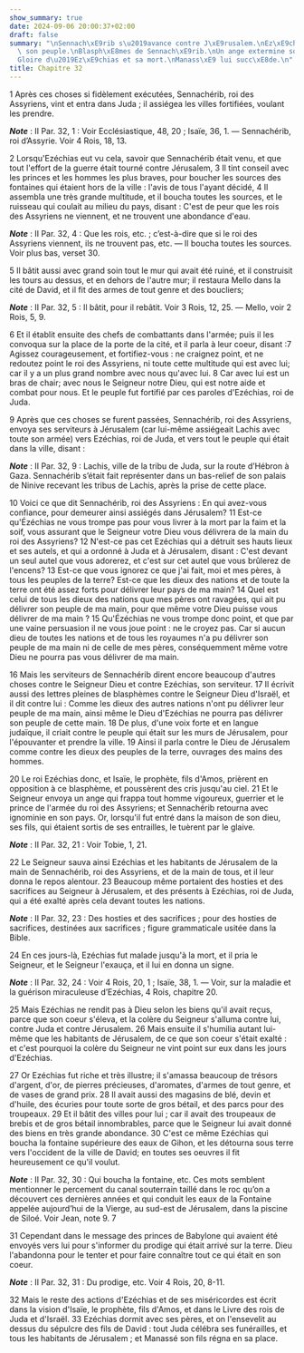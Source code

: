 ```yaml
---
show_summary: true
date: 2024-09-06 20:00:37+02:00
draft: false
summary: "\nSennach\xE9rib s\u2019avance contre J\xE9rusalem.\nEz\xE9chias exhorte\
  \ son peuple.\nBlasph\xE8mes de Sennach\xE9rib.\nUn ange extermine son arm\xE9e.\n\
  Gloire d\u2019Ez\xE9chias et sa mort.\nManass\xE9 lui succ\xE8de.\n"
title: Chapitre 32
---
```





1 Après ces choses si fidèlement exécutées, Sennachérib, roi des Assyriens, vint et entra dans Juda ; il assiégea les villes fortifiées, voulant les prendre.

***Note*** :  II Par. 32, 1 : Voir Ecclésiastique, 48, 20 ; Isaïe, 36, 1. ― Sennachérib, roi d’Assyrie. Voir 4 Rois, 18, 13.

2 Lorsqu'Ezéchias eut vu cela, savoir que Sennachérib était venu, et que tout l'effort de la guerre était tourné contre Jérusalem, 3 Il tint conseil avec les princes et les hommes les plus braves, pour boucher les sources des fontaines qui étaient hors de la ville : l'avis de tous l'ayant décidé, 4 Il assembla une très grande multitude, et il boucha toutes les sources, et le ruisseau qui coulait au milieu du pays, disant : C'est de peur que les rois des Assyriens ne viennent, et ne trouvent une abondance d'eau.

***Note*** :  II Par. 32, 4 : Que les rois, etc. ; c’est-à-dire que si le roi des Assyriens viennent, ils ne trouvent pas, etc. ― Il boucha toutes les sources. Voir plus bas, verset 30.

5 Il bâtit aussi avec grand soin tout le mur qui avait été ruiné, et il construisit les tours au dessus, et en dehors de l'autre mur; il restaura Mello dans la cité de David, et il fit des armes de tout genre et des boucliers;

***Note*** :  II Par. 32, 5 : Il bâtit, pour il rebâtit. Voir 3 Rois, 12, 25. ― Mello, voir 2 Rois, 5, 9.

6 Et il établit ensuite des chefs de combattants dans l'armée; puis il les convoqua sur la place de la porte de la cité, et il parla à leur coeur, disant :7 Agissez courageusement, et fortifiez-vous : ne craignez point, et ne redoutez point le roi des Assyriens, ni toute cette multitude qui est avec lui; car il y a un plus grand nombre avec nous qu'avec lui. 8 Car avec lui est un bras de chair; avec nous le Seigneur notre Dieu, qui est notre aide et combat pour nous. Et le peuple fut fortifié par ces paroles d'Ezéchias, roi de Juda.


9 Après que ces choses se furent passées, Sennachérib, roi des Assyriens, envoya ses serviteurs à Jérusalem (car lui-même assiégeait Lachis avec toute son armée) vers Ezéchias, roi de Juda, et vers tout le peuple qui était dans la ville, disant :

***Note*** :  II Par. 32, 9 : Lachis, ville de la tribu de Juda, sur la route d’Hébron à Gaza. Sennachérib s’était fait représenter dans un bas-relief de son palais de Ninive recevant les tribus de Lachis, après la prise de cette place.

10 Voici ce que dit Sennachérib, roi des Assyriens : En qui avez-vous confiance, pour demeurer ainsi assiégés dans Jérusalem? 11 Est-ce qu'Ézéchias ne vous trompe pas pour vous livrer à la mort par la faim et la soif, vous assurant que le Seigneur votre Dieu vous délivrera de la main du roi des Assyriens? 12 N'est-ce pas cet Ezéchias qui a détruit ses hauts lieux et ses autels, et qui a ordonné à Juda et à Jérusalem, disant : C'est devant un seul autel que vous adorerez, et c'est sur cet autel que vous brûlerez de l'encens? 13 Est-ce que vous ignorez ce que j'ai fait, moi et mes pères, à tous les peuples de la terre? Est-ce que les dieux des nations et de toute la terre ont été assez forts pour délivrer leur pays de ma main? 14 Quel est celui de tous les dieux des nations que mes pères ont ravagées, qui ait pu délivrer son peuple de ma main, pour que même votre Dieu puisse vous délivrer de ma main ? 15 Qu'Ézéchias ne vous trompe donc point, et que par une vaine persuasion il ne vous joue point : ne le croyez pas.
Car si aucun dieu de toutes les nations et de tous les royaumes n'a pu délivrer son peuple de ma main ni de celle de mes pères, conséquemment même votre Dieu ne pourra pas vous délivrer de ma main.


16 Mais les serviteurs de Sennachérib dirent encore beaucoup d'autres choses contre le Seigneur Dieu et contre Ezéchias, son serviteur. 17 Il écrivit aussi des lettres pleines de blasphèmes contre le Seigneur Dieu d'Israël, et il dit contre lui : Comme les dieux des autres nations n'ont pu délivrer leur peuple de ma main, ainsi même le Dieu d'Ezéchias ne pourra pas délivrer son peuple de cette main. 18 De plus, d'une voix forte et en langue judaïque, il criait contre le peuple qui était sur les murs de Jérusalem, pour l'épouvanter et prendre la ville. 19 Ainsi il parla contre le Dieu de Jérusalem comme contre les dieux des peuples de la terre, ouvrages des mains des hommes.


20 Le roi Ezéchias donc, et Isaïe, le prophète, fils d'Amos, prièrent en opposition à ce blasphème, et poussèrent des cris jusqu'au ciel. 21 Et le Seigneur envoya un ange qui frappa tout homme vigoureux, guerrier et le prince de l'armée du roi des Assyriens; et Sennachérib retourna avec ignominie en son pays. Or, lorsqu'il fut entré dans la maison de son dieu, ses fils, qui étaient sortis de ses entrailles, le tuèrent par le glaive.

***Note*** :  II Par. 32, 21 : Voir Tobie, 1, 21.

22 Le Seigneur sauva ainsi Ezéchias et les habitants de Jérusalem de la main de Sennachérib, roi des Assyriens, et de la main de tous, et il leur donna le repos alentour. 23 Beaucoup même portaient des hosties et des sacrifices au Seigneur à Jérusalem, et des présents à Ezéchias, roi de Juda, qui a été exalté après cela devant toutes les nations.

***Note*** :  II Par. 32, 23 : Des hosties et des sacrifices ; pour des hosties de sacrifices, destinées aux sacrifices ; figure grammaticale usitée dans la Bible.


24 En ces jours-là, Ezéchias fut malade jusqu'à la mort, et il pria le Seigneur, et le Seigneur l'exauça, et il lui en donna un signe.

***Note*** :  II Par. 32, 24 : Voir 4 Rois, 20, 1 ; Isaïe, 38, 1. ― Voir, sur la maladie et la guérison miraculeuse d’Ezéchias, 4 Rois, chapitre 20.

25 Mais Ezéchias ne rendit pas à Dieu selon les biens qu'il avait reçus, parce que son coeur s'éleva, et la colère du Seigneur s'alluma contre lui, contre Juda et contre Jérusalem. 26 Mais ensuite il s'humilia autant lui-même que les habitants de Jérusalem, de ce que son coeur s'était exalté : et c'est pourquoi la colère du Seigneur ne vint point sur eux dans les jours d'Ezéchias.


27 Or Ezéchias fut riche et très illustre; il s'amassa beaucoup de trésors d'argent, d'or, de pierres précieuses, d'aromates, d'armes de tout genre, et de vases de grand prix. 28 Il avait aussi des magasins de blé, devin et d'huile, des écuries pour toute sorte de gros bétail, et des parcs pour des troupeaux. 29 Et il bâtit des villes pour lui ; car il avait des troupeaux de brebis et de gros bétail innombrables, parce que le Seigneur lui avait donné des biens en très grande abondance. 30 C'est ce même Ezéchias qui boucha la fontaine supérieure des eaux de Gihon, et les détourna sous terre vers l'occident de la ville de David; en toutes ses oeuvres il fit heureusement ce qu'il voulut.

***Note*** :  II Par. 32, 30 : Qui boucha la fontaine, etc. Ces mots semblent mentionner le percement du canal souterrain taillé dans le roc qu’on a découvert ces dernières années et qui conduit les eaux de la Fontaine appelée aujourd’hui de la Vierge, au sud-est de Jérusalem, dans la piscine de Siloé. Voir Jean, note 9. 7

31 Cependant dans le message des princes de Babylone qui avaient été envoyés vers lui pour s'informer du prodige qui était arrivé sur la terre. Dieu l'abandonna pour le tenter et pour faire connaître tout ce qui était en son coeur.

***Note*** :  II Par. 32, 31 : Du prodige, etc. Voir 4 Rois, 20, 8-11.


32 Mais le reste des actions d'Ezéchias et de ses miséricordes est écrit dans la vision d'Isaïe, le prophète, fils d'Amos, et dans le Livre des rois de Juda et d'Israël. 33 Ezéchias dormit avec ses pères, et on l'ensevelit au dessus du sépulcre des fils de David : tout Juda célébra ses funérailles, et tous les habitants de Jérusalem ; et Manassé son fils régna en sa place.

